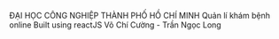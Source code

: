 ĐẠI HỌC CÔNG NGHIỆP THÀNH PHỐ HỒ CHÍ MINH
Quản lí khám bệnh online
Built using reactJS
Võ Chí Cường - Trần Ngọc Long
